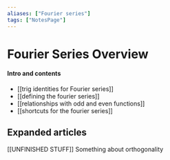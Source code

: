 ```yaml
---
aliases: ["Fourier series"]
tags: ["NotesPage"]
---
```


# Fourier Series Overview

#### Intro and contents
- [[trig identities for Fourier series]]
- [[defining the fourier series]]
- [[relationships with odd and even functions]]
- [[shortcuts for the fourier series]]


## Expanded articles

[[UNFINISHED STUFF]] Something about orthogonality
